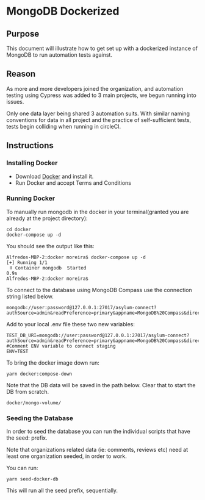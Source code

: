 # MongoDB Dockerized

## Purpose

This document will illustrate how to get set up with a dockerized instance of MongoDB to run automation tests against.

## Reason

As more and more developers joined the organization, and automation testing using Cypress was added to 3 main projects, we begun running into issues.

Only one data layer being shared 3 automation suits. With similar naming conventions for data in all project and the practice of self-sufficient tests, tests begin colliding when running in circleCI.

## Instructions

### Installing Docker

- Download [Docker](https://www.docker.com/products/docker-desktop) and install it.
- Run Docker and accept Terms and Conditions

### Running Docker

To manually run mongodb in the docker in your terminal(granted you are already at the project directory):

```
cd docker
docker-compose up -d
```

You should see the output like this:

```
Alfredos-MBP-2:docker moreira$ docker-compose up -d
[+] Running 1/1
 ⠿ Container mongodb  Started                                               0.9s
Alfredos-MBP-2:docker moreira$
```

To connect to the database using MongoDB Compass use the connection string listed below.

```
mongodb://user:password@127.0.0.1:27017/asylum-connect?authSource=admin&readPreference=primary&appname=MongoDB%20Compass&directConnection=true&ssl=false
```

Add to your local .env file these two new variables:

```
TEST_DB_URI=mongodb://user:password@127.0.0.1:27017/asylum-connect?authSource=admin&readPreference=primary&appname=MongoDB%20Compass&directConnection=true&ssl=false
#Comment ENV variable to connect staging
ENV=TEST
```

To bring the docker image down run:

```
yarn docker:compose-down
```

Note that the DB data will be saved in the path below. Clear that to start the DB from scratch.

```
docker/mongo-volume/
```

### Seeding the Database

In order to seed the database you can run the individual scripts that have the seed: prefix.

Note that organizations related data (ie: comments, reviews etc) need at least one organization seeded, in order to work.

You can run:

```
yarn seed-docker-db
```

This will run all the seed prefix, sequentially.
